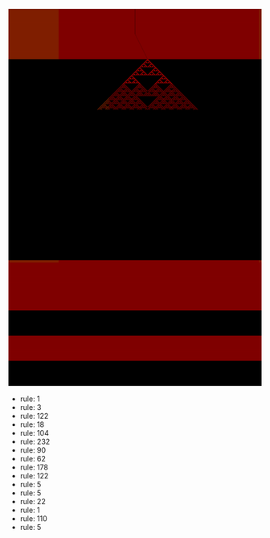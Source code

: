 ![photo](./output.png) 
 * rule: 1
* rule: 3
* rule: 122
* rule: 18
* rule: 104
* rule: 232
* rule: 90
* rule: 62
* rule: 178
* rule: 122
* rule: 5
* rule: 5
* rule: 22
* rule: 1
* rule: 110
* rule: 5
